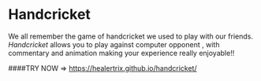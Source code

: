 # Handcricket
We all remember the game of handcricket we used to play with our friends.<br>
<em>Handcricket</em> allows you to play against computer opponent , with commentary and animation making your experience really enjoyable!!

####TRY NOW => https://healertrix.github.io/handcricket/
